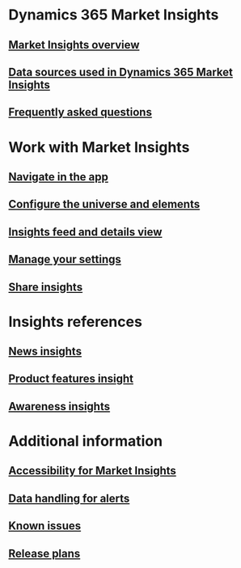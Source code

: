 # Dynamics 365 Market Insights
## [Market Insights overview](overview.md)
## [Data sources used in Dynamics 365 Market Insights](about-data.md)
## [Frequently asked questions](faq.md)
# Work with Market Insights
## [Navigate in the app](navigation.md)
## [Configure the universe and elements](universe.md)
## [Insights feed and details view](insights-feed.md)
## [Manage your settings](settings.md)
## [Share insights](share-insights.md)
# Insights references
## [News insights](news-events-insights.md)
## [Product features insight](product-insights.md)
## [Awareness insights](awareness-insights.md)
# Additional information
## [Accessibility for Market Insights](accessibility.md)
## [Data handling for alerts](alerts-data-handling.md)
## [Known issues](known-issues.md)
## [Release plans](https://docs.microsoft.com/dynamics365-release-plan/)
